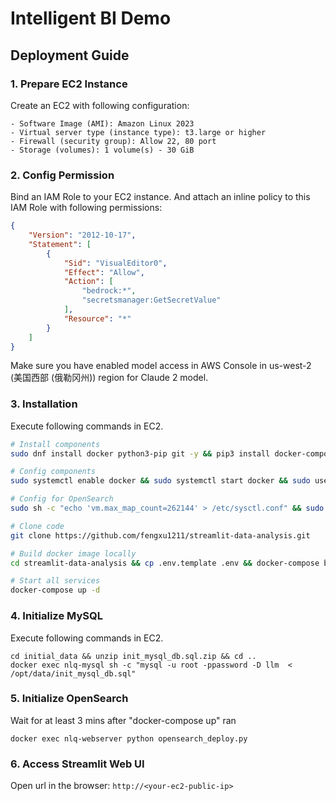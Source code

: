 # Intelligent BI Demo

## Deployment Guide

### 1. Prepare EC2 Instance
Create an EC2 with following configuration:

    - Software Image (AMI): Amazon Linux 2023
    - Virtual server type (instance type): t3.large or higher
    - Firewall (security group): Allow 22, 80 port
    - Storage (volumes): 1 volume(s) - 30 GiB

### 2. Config Permission
Bind an IAM Role to your EC2 instance.
And attach an inline policy to this IAM Role with following permissions:
```json
{
    "Version": "2012-10-17",
    "Statement": [
        {
            "Sid": "VisualEditor0",
            "Effect": "Allow",
            "Action": [
                "bedrock:*",
                "secretsmanager:GetSecretValue"
            ],
            "Resource": "*"
        }
    ]
}
```

Make sure you have enabled model access in AWS Console in us-west-2 (美国西部 (俄勒冈州)) region for Claude 2 model.

### 3. Installation
Execute following commands in EC2.
```bash
# Install components
sudo dnf install docker python3-pip git -y && pip3 install docker-compose

# Config components
sudo systemctl enable docker && sudo systemctl start docker && sudo usermod -aG docker $USER && sudo newgrp docker

# Config for OpenSearch
sudo sh -c "echo 'vm.max_map_count=262144' > /etc/sysctl.conf" && sudo sysctl -p

# Clone code
git clone https://github.com/fengxu1211/streamlit-data-analysis.git

# Build docker image locally
cd streamlit-data-analysis && cp .env.template .env && docker-compose build

# Start all services
docker-compose up -d
```

### 4. Initialize MySQL
Execute following commands in EC2.
```
cd initial_data && unzip init_mysql_db.sql.zip && cd ..
docker exec nlq-mysql sh -c "mysql -u root -ppassword -D llm  < /opt/data/init_mysql_db.sql"
```

### 5. Initialize OpenSearch
Wait for at least 3 mins after "docker-compose up" ran

```
docker exec nlq-webserver python opensearch_deploy.py
```

### 6. Access Streamlit Web UI

Open url in the browser: `http://<your-ec2-public-ip>`
